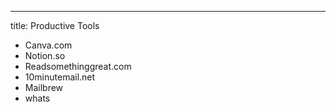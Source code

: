---
title: Productive Tools

- Canva.com
- Notion.so
- Readsomethinggreat.com
- 10minutemail.net
- Mailbrew
- whats
